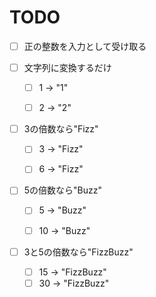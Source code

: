 TODO
===============================

- [ ] 正の整数を入力として受け取る

- [ ] 文字列に変換するだけ
    - [ ] 1 -> "1"
    - [ ] 2 -> "2"


- [ ] 3の倍数なら"Fizz"
    - [ ] 3 -> "Fizz"
    - [ ] 6 -> "Fizz"


- [ ] 5の倍数なら"Buzz"
    - [ ] 5 -> "Buzz"
    - [ ] 10 -> "Buzz"


- [ ] 3と5の倍数なら"FizzBuzz"
    - [ ] 15 -> "FizzBuzz"
    - [ ] 30 -> "FizzBuzz"